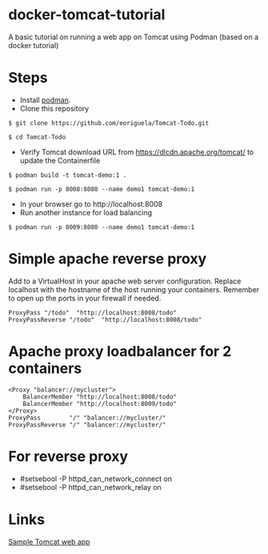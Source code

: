 # docker-tomcat-tutorial
A basic tutorial on running a web app on Tomcat using Podman (based on a docker tutorial)

# Steps
* Install [podman](https://podman.io/getting-started/installation).
* Clone this repository  
```
$ git clone https://github.com/eoriguela/Tomcat-Todo.git

$ cd Tomcat-Todo

```
* Verify Tomcat download URL from https://dlcdn.apache.org/tomcat/ to update the Containerfile
```
$ podman build -t tomcat-demo:1 .

$ podman run -p 8008:8080 --name demo1 tomcat-demo:1
```
* In your browser go to http://localhost:8008
* Run another instance for load balancing
``` 
$ podman run -p 8009:8080 --name demo1 tomcat-demo:1
```
# Simple apache reverse proxy
Add to a VirtualHost in your apache web server configuration.
Replace localhost with the hostname of the host running your containers.
Remember to open up the ports in your firewall if needed.

```
ProxyPass "/todo"  "http://localhost:8008/todo"
ProxyPassReverse "/todo"  "http://localhost:8008/todo"
```

# Apache proxy loadbalancer for 2 containers
```
<Proxy "balancer://mycluster">
    BalancerMember "http://localhost:8008/todo"
    BalancerMember "http://localhost:8009/todo"
</Proxy>
ProxyPass        "/" "balancer://mycluster/"
ProxyPassReverse "/" "balancer://mycluster/"
```

# For reverse proxy
* #setsebool -P httpd_can_network_connect on
* #setsebool -P httpd_can_network_relay on


# Links
[Sample Tomcat web app](https://tomcat.apache.org/tomcat-8.0-doc/appdev/sample/)
